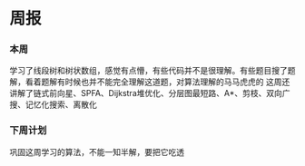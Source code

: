 # 周报

### 本周
学习了线段树和树状数组，感觉有点懵，有些代码并不是很理解。有些题目搜了题解，看着题解有时候也并不能完全理解这道题，对算法理解的马马虎虎的
这周还讲解了链式前向星、SPFA、Dijkstra堆优化、分层图最短路、A*、剪枝、双向广搜、记忆化搜索、离散化
### 下周计划
巩固这周学习的算法，不能一知半解，要把它吃透



